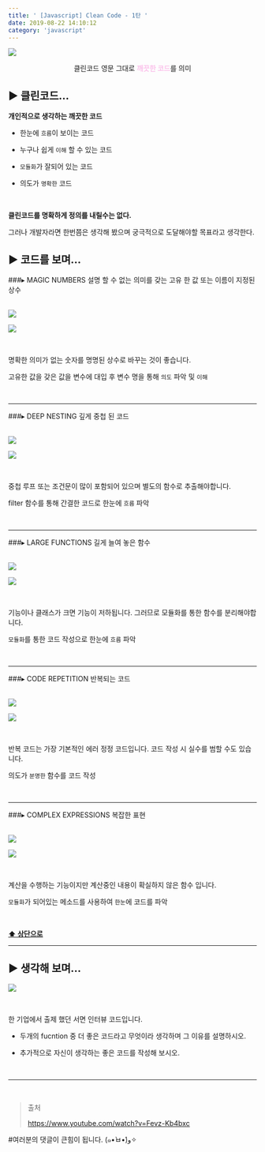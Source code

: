 ```yaml
---
title: ' [Javascript] Clean Code - 1탄 '
date: 2019-08-22 14:10:12
category: 'javascript'
---
```


![](../../../assets/javascript/clean-code/1/javascript.clean.code.logo.png)

<center>클린코드 영문 그대로 <strong style="color:#fbc2eb">깨끗한 코드</strong>를 의미</center>


## **▶︎ 클린코드...**

__개인적으로 생각하는 깨끗한 코드__

- 한눈에 `흐름`이 보이는 코드

- 누구나 쉽게 `이해` 할 수 있는 코드

- `모듈화`가 잘되어 있는 코드

- 의도가 `명확한` 코드

<br />

__클린코드를 명확하게 정의를 내릴수는 없다.__

그러나 개발자라면 한번쯤은 생각해 봤으며 궁극적으로 도달해야할 목표라고 생각한다.

## **▶︎ 코드를 보며...**

###▸ MAGIC NUMBERS
설명 할 수 없는 의미를 갖는 고유 한 값 또는 이름이 지정된 상수<br /><br />

![](../../../assets/javascript/clean-code/1/javascript.clean.code.1.befor.png)

![](../../../assets/javascript/clean-code/1/javascript.clean.code.1.after.png)

<br />

명확한 의미가 없는 숫자를 명명된 상수로 바꾸는 것이 좋습니다.

고유한 값을 갖은 값을 변수에 대입 후 변수 명을 통해 `의도` 파악 및 `이해`

<br />

---

###▸ DEEP NESTING
깊게 중첩 된 코드<br /><br />

![](../../../assets/javascript/clean-code/1/javascript.clean.code.2.befor.png)

![](../../../assets/javascript/clean-code/1/javascript.clean.code.2.after.png)

<br />

중첩 루프 또는 조건문이 많이 포함되어 있으며 별도의 함수로 추출해야합니다.

filter 함수를 통해 간결한 코드로 한눈에 `흐름` 파악

<br />

---

###▸ LARGE FUNCTIONS
길게 늘여 놓은 함수<br /><br />

![](../../../assets/javascript/clean-code/1/javascript.clean.code.3.befor.png)

![](../../../assets/javascript/clean-code/1/javascript.clean.code.3.after.png)

<br />

기능이나 클래스가 크면 기능이 저하됩니다. 그러므로 모듈화를 통한 함수를 분리해야합니다.

`모듈화`를 통한 코드 작성으로 한눈에 `흐름` 파악

<br />

---

###▸ CODE REPETITION
반복되는 코드<br /><br />

![](../../../assets/javascript/clean-code/1/javascript.clean.code.4.befor.png)

![](../../../assets/javascript/clean-code/1/javascript.clean.code.4.after.png)

<br />

반복 코드는 가장 기본적인 에러 정정 코드입니다. 코드 작성 시 실수를 범할 수도 있습니다.

의도가 `분명한` 함수를 코드 작성

<br />

---

###▸ COMPLEX EXPRESSIONS
복잡한 표현<br /><br />

![](../../../assets/javascript/clean-code/1/javascript.clean.code.5.befor.png)

![](../../../assets/javascript/clean-code/1/javascript.clean.code.5.after.png)

<br />

계산을 수행하는 기능이지만 계산중인 내용이 확실하지 않은 함수 입니다.

`모듈화`가 되어있는 메소드를 사용하여 `한눈`에 코드를 파악

<br />

**[⬆ 상단으로](#︎-코드를-보며)**

---

## **▶︎ 생각해 보며...**

![](../../../assets/javascript/clean-code/1/javascript.clean.code.6.png)

<br />

한 기업에서 출제 했던 서면 인터뷰 코드입니다.

- 두개의 fucntion 중 더 좋은 코드라고 무엇이라 생각하며 그 이유를 설명하시오.

- 추가적으로 자신이 생각하는 좋은 코드를 작성해 보시오.

<br />

---

<br />

> 출처
>
> <a href="https://www.youtube.com/watch?v=Fevz-Kb4bxc" target="_blank">https://www.youtube.com/watch?v=Fevz-Kb4bxc</a>

#여러분의 댓글이 큰힘이 됩니다. (๑•̀ㅂ•́)و✧
